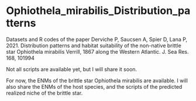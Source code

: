 # Ophiothela_mirabilis_Distribution_patterns
Datasets and R codes of the paper Derviche P, Saucsen A, Spier D, Lana P, 2021. Distribution patterns and habitat suitability of the non-native brittle star Ophiothela mirabilis Verrill, 1867 along the Western Atlantic. J. Sea Res. 168, 101994

Not all scripts are available yet, but I will share it soon.

For now, the ENMs of the brittle star Ophiothela mirabilis are available. I will also share the ENMs of the host species, and the scripts of the predicted realized niche of the brittle star.
